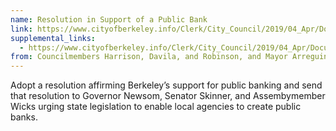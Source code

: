 ```yaml
---
name: Resolution in Support of a Public Bank 
link: https://www.cityofberkeley.info/Clerk/City_Council/2019/04_Apr/Documents/2019-04-23_Item_23_Resolution_in_Support_of_a_Public.aspx
supplemental_links:
  - https://www.cityofberkeley.info/Clerk/City_Council/2019/04_Apr/Documents/2019-04-23_Supp_2_Reports_Item_23_Rev_Arreguin_pdf.aspx
from: Councilmembers Harrison, Davila, and Robinson, and Mayor Arreguin 
---
```


Adopt a resolution affirming Berkeley’s support for public banking and send that resolution to Governor Newsom, Senator Skinner, and Assembymember Wicks urging state legislation to enable local agencies to create public banks.